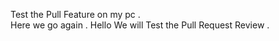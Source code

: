 Test the Pull Feature on my pc .  
Here we go again . 
Hello We will Test the Pull Request Review . 